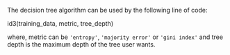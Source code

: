 The decision tree algorithm can be used by the following line of code:

id3(training_data, metric, tree_depth)

where, metric can be `'entropy'`, `'majority error'` or `'gini index'` and tree depth is the maximum depth of the tree user wants.